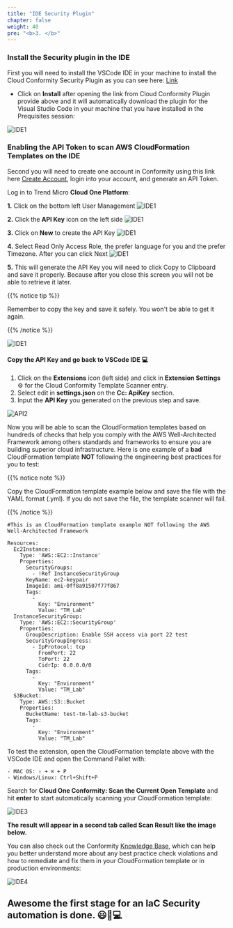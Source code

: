 ```yaml
---
title: "IDE Security Plugin"
chapter: false
weight: 40
pre: "<b>3. </b>"
---
```


### Install the Security plugin in the IDE 

First you will need to install the VSCode IDE in your machine to install the Cloud Conformity Security Plugin as you can see here: [Link](https://marketplace.visualstudio.com/items?itemName=raphaelbottino.cc-template-scanner)

- Click on **Install** after opening the link from Cloud Conformity Plugin provide above and it will automatically download the plugin for the Visual Studio Code in your machine that you have installed in the Prequisites session:

![IDE1](/images/IDE1.png)


### Enabling the API Token to scan AWS CloudFormation Templates on the IDE

Second you will need to create one account in Conformity using this link here [Create Account](https://cloudone.trendmicro.com/SignUp.screen#), login into your account, and generate an API Token.

Log in to Trend Micro <b>Cloud One Platform</b>:

**1.** Click on the bottom left User Management 
![IDE1](/images/c1c_api_1.png)

**2.** Click the <b>API Key</b> icon on the left side
![IDE1](/images/c1c_api_2.png)

**3.** Click on <b>New</b> to create the API Key
![IDE1](/images/c1c_api_3.png)

**4.** Select Read Only Access Role, the prefer language for you and the prefer Timezone. After you can click Next
![IDE1](/images/c1c_api_4.png)

**5.** This will generate the API Key you will need to click Copy to Clipboard and save it properly. Because after you close this screen you will not be able to retrieve it later.

{{% notice tip %}}
<p style='text-align: left;'>
Remember to copy the key and save it safely. You won't be able to get it again.
</p>
{{% /notice %}}

![IDE1](/images/c1c_api_5.png)

#### Copy the API Key and go back to VSCode IDE 💻

1. Click on the <b>Extensions</b> icon (left side) and click in <b>Extension Settings</b> ⚙️ for the Cloud Conformity Template Scanner entry.
2. Select edit in <b>settings.json</b> on the <b>Cc: ApiKey</b> section.
3. Input the <b>API Key</b> you generated on the previous step and save.

![API2](/images/API2.png)

Now you will be able to scan the CloudFormation templates based on hundreds of checks that help you comply with the AWS Well-Architected Framework among others standards and frameworks to ensure you are building superior cloud infrastructure.
Here is one example of a <b>bad</b> CloudFormation template <b>NOT</b> following the engineering best practices for you to test:

{{% notice note %}}
<p style='text-align: left;'>
Copy the CloudFormation template example below and save the file with the YAML format (.yml).
If you do not save the file, the template scanner will fail.
</p>
{{% /notice %}}


```
#This is an CloudFormation template example NOT following the AWS Well-Architected Framework  

Resources:
  Ec2Instance:
    Type: 'AWS::EC2::Instance'
    Properties:
      SecurityGroups:
        - !Ref InstanceSecurityGroup
      KeyName: ec2-keypair
      ImageId: ami-0ff8a91507f77f867
      Tags:
        - 
          Key: "Environment"
          Value: "TM_Lab"
  InstanceSecurityGroup:
    Type: 'AWS::EC2::SecurityGroup'
    Properties:
      GroupDescription: Enable SSH access via port 22 test 
      SecurityGroupIngress:
        - IpProtocol: tcp
          FromPort: 22
          ToPort: 22
          CidrIp: 0.0.0.0/0
      Tags:
        - 
          Key: "Environment"
          Value: "TM_Lab"
  S3Bucket:
    Type: AWS::S3::Bucket
    Properties:
      BucketName: test-tm-lab-s3-bucket
      Tags:
        - 
          Key: "Environment"
          Value: "TM_Lab"
```

To test the extension, open the CloudFormation template above with the VSCode IDE and open the Command Pallet with:

    - MAC OS: ⇧ + ⌘ + P
    - Windows/Linux: Ctrl+Shift+P

Search for <b>Cloud One Conformity: Scan the Current Open Template</b> and hit **enter** to start automatically scanning your CloudFormation template:

![IDE3](/images/IDE3.png)

**The result will appear in a second tab called Scan Result like the image below.**

You can also check out the Conformity [Knowledge Base](https://www.cloudconformity.com/knowledge-base/aws/), which can help you better understand more about any best practice check violations and how to remediate and fix them in your CloudFormation template or in production environments:

![IDE4](/images/IDE4.png)

Awesome the first stage for an IaC Security automation is done. 😃🤖💻
------